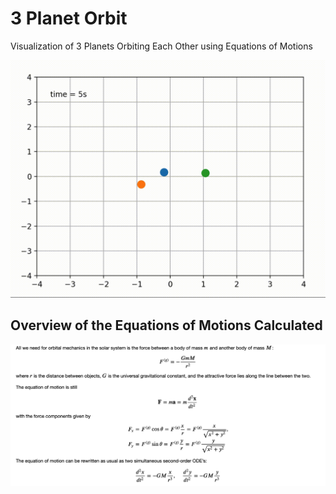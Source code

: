 # 3 Planet Orbit
Visualization of 3 Planets Orbiting Each Other using Equations of Motions

![alt text](https://github.com/ElliotEckholm/3_Planet_Orbit/blob/master/Images/orbitClip.gif?raw=true)

## Overview of the Equations of Motions Calculated

![alt text](https://github.com/ElliotEckholm/3_Planet_Orbit/blob/master/Images/equations.png?raw=true)


